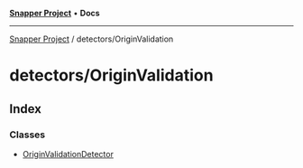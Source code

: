 [**Snapper Project**](../../README.md) • **Docs**

***

[Snapper Project](../../README.md) / detectors/OriginValidation

# detectors/OriginValidation

## Index

### Classes

- [OriginValidationDetector](classes/OriginValidationDetector.md)
